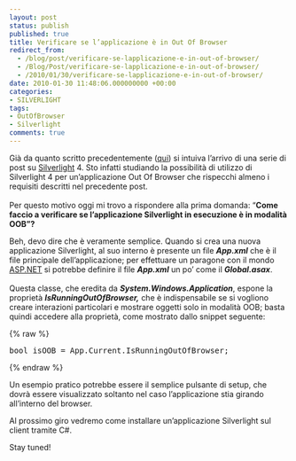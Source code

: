 ```yaml
---
layout: post
status: publish
published: true
title: Verificare se l’applicazione è in Out Of Browser
redirect_from: 
  - /blog/post/verificare-se-lapplicazione-e-in-out-of-browser/
  - /Blog/Post/verificare-se-lapplicazione-e-in-out-of-browser/
  - /2010/01/30/verificare-se-lapplicazione-e-in-out-of-browser/
date: 2010-01-30 11:48:06.000000000 +00:00
categories:
- SILVERLIGHT
tags:
- OutOfBrowser
- Silverlight
comments: true
---
```

<p>
	Gi&agrave; da quanto scritto precedentemente (<a href="http://tostring.it/blog/post/life-cycle-di-unapplicazione-out-of-browser-in-silverlight-4-intro" rel="Life cycle di un’applicazione Out Of Browser in Silverlight 4 - Intro" target="_blank">qui</a>) si intuiva l&rsquo;arrivo di una serie di post su <a href="http://imperugo.tostring.it/categories/archive/Silverlight" target="_blank" title="Silverlight">Silverlight</a> 4. Sto infatti studiando la possibilit&agrave; di utilizzo di Silverlight 4 per un&rsquo;applicazione Out Of Browser che rispecchi almeno i requisiti descritti nel precedente post. <br />
	<br />
	Per questo motivo oggi mi trovo a rispondere alla prima domanda: &ldquo;<strong>Come faccio a verificare se l&rsquo;applicazione Silverlight in esecuzione &egrave; in modalit&agrave; OOB&rdquo;?</strong></p>
<p>
	Beh, devo dire che &egrave; veramente semplice. Quando si crea una nuova applicazione Silverlight, al suo interno &egrave; presente un file <strong><em>App.xml</em></strong> che &egrave; il file principale dell&rsquo;applicazione; per effettuare un paragone con il mondo <a href="http://imperugo.tostring.it/categories/archive/ASP.NET" target="_blank" title="ASP.NET">ASP.NET</a> si potrebbe definire il file <strong><em>App.xml</em></strong> un po&rsquo; come il <strong><em>Global.asax</em></strong>. <br />
	<br />
	Questa classe, che eredita da <strong><em>System.Windows.Application</em></strong>, espone la propriet&agrave; <strong><em>IsRunningOutOfBrowser,</em></strong> che &egrave; indispensabile se si vogliono creare interazioni particolari e mostrare oggetti solo in modalit&agrave; OOB; basta quindi accedere alla propriet&agrave;, come mostrato dallo snippet seguente:</p>
{% raw %}<pre class="brush: csharp; ruler: true;">bool isOOB = App.Current.IsRunningOutOfBrowser;</pre>{% endraw %}
<p>
	Un esempio pratico potrebbe essere il semplice pulsante di setup, che dovr&agrave; essere visualizzato soltanto nel caso l&rsquo;applicazione stia girando all&rsquo;interno del browser.</p>
<p>
	Al prossimo giro vedremo come installare un&rsquo;applicazione Silverlight sul client tramite C#.</p>
<p>
	Stay tuned!</p>
